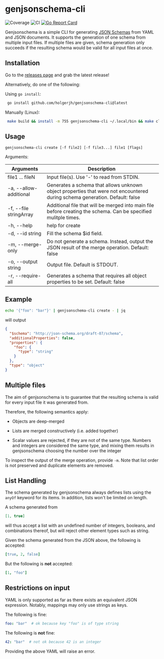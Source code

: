 # genjsonschema-cli
![Coverage](https://img.shields.io/badge/Coverage-61.7%25-yellow)
![CI](https://github.com/holgerjh/genjsonschema/actions/workflows/go.yml/badge.svg)
[![Go Report Card](https://goreportcard.com/badge/github.com/holgerjh/genjsonschema-cli)](https://goreportcard.com/report/github.com/holgerjh/genjsonschema-cli)

Genjsonschema is a simple CLI for generating [JSON Schemas](https://json-schema.org) from YAML and JSON documents.
It supports the generation of one schema from multiple input files. If multiple files are given, schema generation only succeeds if the resulting schema would be valid for all input files at once.

## Installation

Go to the [releases page](https://github.com/holgerjh/genjsonschema-cli/releases) and grab the latest release!

Alternatively, do one of the following:

Using `go install`:

```bash
 go install github.com/holgerjh/genjsonschema-cli@latest
```

Manually (Linux):

```bash
 make build && install -m 755 genjsonschema-cli ~/.local/bin && make clean  # assuming ~/.local/bin is in PATH
```

## Usage

`genjsonschema-cli create [-f file2] [-f file3...] file1 [flags]`

Arguments:

| Arguments           | Description|
| ------------------- | -------    |
| file1 ... fileN     | Input file(s). Use '-' to read from STDIN. |
|  -a, --allow-additional | Generates a schema that allows unknown object properties that were not encountered during schema generation. Default: false |
|  -f, --file stringArray | Additional file that will be merged into main file before creating the schema. Can be specified mulitple times. |
|  -h, --help | help for create |
|  -d, --id string | Fill the schema $id field. |
|  -m, --merge-only | Do not generate a schema. Instead, output the JSON result of the merge operation. Default: false |
|  -o, --output string | Output file. Default is STDOUT. |
|  -r, --require-all | Generates a schema that requires all object properties to be set. Default: false |

## Example

```bash
echo '{"foo": "bar"}' | genjsonschema-cli create - | jq
```

will output

```JSON
{
  "$schema": "http://json-schema.org/draft-07/schema",
  "additionalProperties": false,
  "properties": {
    "foo": {
      "type": "string"
    }
  },
  "type": "object"
}
```

## Multiple files

The aim of genjsonschema is to guarantee that the resulting schema is valid for every input file it was generated from.

Therefore, the following semantics apply:

* Objects are deep-merged

* Lists are merged constructively (i.e. added together)

* Scalar values are rejected, if they are not of the same type. Numbers and integers are considered the same type, and mixing them results in genjsonschema choosing the number over the integer

To inspect the output of the merge operation, provide `-m`. Note that list order is not preserved and duplicate elements are removed.

## List Handling

The schema generated by genjsonschema always defines lists using the `anyOf` keyword for its items. In addition, lists won't be limited on length.

A schema generated from

```json
[1, true]
```

will thus accept a list with an undefined number of integers, booleans, and combinations thereof, but will reject other element types such as string.

Given the schema generated from the JSON above, the following is accepted:

```YAML
[true, 2, false]
```

But the following is **not** accepted:

```YAML
[1, "foo"]
```

## Restrictions on input

YAML is only supported as far as there exists an equivalent JSON expression. Notably, mappings may only use strings as keys.

The following is fine:

```YAML
foo: "bar"  # ok because key "foo" is of type string
```

The following is **not** fine:

```YAML
42: "bar"  # not ok because 42 is an integer
```

Providing the above YAML will raise an error.
